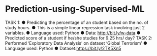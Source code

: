 # Prediction-using-Supervised-ML
TASK 1: 
● Predicting the percentage of an student based on the no. of study hours.
● This is a simple linear regression task involving just 2 variables.
● Language used: Python
● Data: http://bit.ly/w-data
● Predicted score of a student if he/she studies for 9.25 hrs/ day?
TASK 2:
Performed ‘Exploratory Data Analysis’ on dataset ‘Global Terrorism’
● Language used: Python
● Dataset:https://bit.ly/2TK5Xn5
